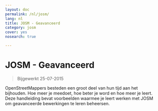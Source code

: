 ```yaml
---
layout: doc
permalink: /nl/josm/
lang: nl
title: JOSM - Geavanceerd
category: josm
cover: yes
nosearch: true

---
```


JOSM - Geavanceerd
================

> Bijgewerkt 25-07-2015  

OpenStreetMappers besteden een groot deel van hun tijd aan het bijhouden. Hoe meer je
meedoet, hoe beter je word en hoe meer je leert. Deze handleiding
bevat voorbeelden waarmee je leert werken met JOSM om geavanceerde bewerkingen te leren beheersen.
